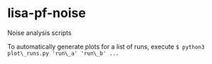 # lisa-pf-noise
Noise analysis scripts

To automatically generate plots for a list of runs, execute
`$ python3 plot\_runs.py 'run\_a' 'run\_b' ...`
